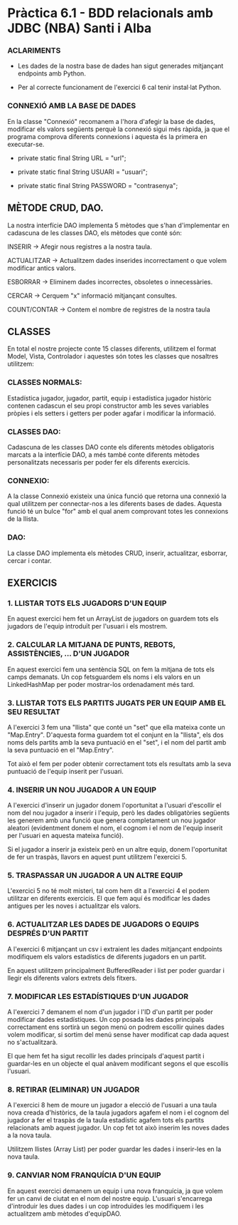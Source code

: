 # Pràctica 6.1 - BDD relacionals amb JDBC (NBA) Santi i Alba

### ACLARIMENTS

- Les dades de la nostra base de dades han sigut generades mitjançant endpoints amb Python.


- Per al correcte funcionament de l'exercici 6 cal tenir instal·lat Python.


### CONNEXIÓ AMB LA BASE DE DADES

En la classe "Connexió" recomanem a l'hora d'afegir la base de dades, modificar els valors següents perquè la connexió sigui més ràpida, ja que el programa comprova diferents connexions i aquesta és la primera en executar-se.

- private static final String URL = "url";

- private static final String USUARI = "usuari";

- private static final String PASSWORD = "contrasenya";



## MÈTODE CRUD, DAO.

La nostra interfície DAO implementa 5 mètodes que s'han d'implementar en cadascuna de les classes DAO, els mètodes que conté són: 

INSERIR -> Afegir nous registres a la nostra taula. 

ACTUALITZAR -> Actualitzem dades inserides incorrectament o que volem modificar antics valors.

ESBORRAR -> Eliminem dades incorrectes, obsoletes o innecessàries. 

CERCAR -> Cerquem "x" informació mitjançant consultes. 

COUNT/CONTAR -> Contem el nombre de registres de la nostra taula

## CLASSES

En total el nostre projecte conte 15 classes diferents, utilitzem el format Model, Vista, Controlador i aquestes són totes les classes que nosaltres utilitzem:

### CLASSES NORMALS:

Estadística jugador, jugador, partit, equip i estadística jugador històric contenen cadascun el seu propi constructor amb les seves variables pròpies i els setters i getters per poder agafar i modificar la informació.

###  CLASSES DAO:

Cadascuna de les classes DAO conte els diferents mètodes obligatoris marcats a la interfície DAO, a més també conte diferents mètodes personalitzats necessaris per poder fer els diferents exercicis.

### CONNEXIO:

A la classe Connexió existeix una única funció que retorna una connexió la qual utilitzem per connectar-nos a les diferents bases de dades. Aquesta funció té un bulce "for" amb el qual anem comprovant totes les connexions de la llista.

### DAO:

La classe DAO implementa els mètodes CRUD, inserir, actualitzar, esborrar, cercar i contar.

## EXERCICIS

### 1. LLISTAR TOTS ELS JUGADORS D'UN EQUIP

En aquest exercici hem fet un ArrayList de jugadors on guardem tots els jugadors de l'equip introduït per l'usuari i els mostrem.

### 2. CALCULAR LA MITJANA DE PUNTS, REBOTS, ASSISTÈNCIES, ... D'UN JUGADOR

En aquest exercici fem una sentència SQL on fem la mitjana de tots els camps demanats. Un cop fetsguardem els noms i els valors en un LinkedHashMap per poder mostrar-los ordenadament més tard.

### 3. LLISTAR TOTS ELS PARTITS JUGATS PER UN EQUIP AMB EL SEU RESULTAT

A l'exercici 3 fem una "llista" que conté un "set" que ella mateixa conte un "Map.Entry".
D'aquesta forma guardem tot el conjunt en la "llista", els dos noms dels partits amb la seva puntuació en el "set", i el nom del partit amb la seva puntuació en el "Map.Entry".

Tot això el fem per poder obtenir correctament tots els resultats amb la seva puntuació de l'equip inserit per l'usuari.

### 4. INSERIR UN NOU JUGADOR A UN EQUIP

A l'exercici d'inserir un jugador donem l'oportunitat a l'usuari d'escollir el nom del nou jugador a inserir i l'equip, però les dades obligatòries següents les generem amb una funció que genera completament un nou jugador aleatori
(evidentment donem el nom, el cognom i el nom de l'equip inserit per l'usuari en aquesta mateixa funció).

Si el jugador a inserir ja existeix però en un altre equip, donem l'oportunitat de fer un traspàs, llavors en aquest punt utilitzem l'exercici 5.

### 5. TRASPASSAR UN JUGADOR A UN ALTRE EQUIP

L'exercici 5 no té molt misteri, tal com hem dit a l'exercici 4 el podem utilitzar en diferents exercicis. El que fem aquí és modificar les dades antigues per les noves i actualitzar els valors.

### 6. ACTUALITZAR LES DADES DE JUGADORS O EQUIPS DESPRÉS D'UN PARTIT

A l'exercici 6 mitjançant un csv i extraient les dades mitjançant endpoints modifiquem els valors estadístics de diferents jugadors en un partit.

En aquest utilitzem principalment BufferedReader i list per poder guardar i llegir els diferents valors extrets dels fitxers.

### 7. MODIFICAR LES ESTADÍSTIQUES D'UN JUGADOR

A l'exercici 7 demanem el nom d'un jugador i l'ID d'un partit per poder modificar dades estadístiques. Un cop posada les dades principals correctament ens sortirà un segon menú on podrem escollir quines dades volem modificar, si sortim del menú sense haver modificat cap dada aquest no s'actualitzarà.

El que hem fet ha sigut recollir les dades principals d'aquest partit i guardar-les en un objecte el qual anàvem modificant segons el que escollís l'usuari.

### 8. RETIRAR (ELIMINAR) UN JUGADOR

A l'exercici 8 hem de moure un jugador a elecció de l'usuari a una taula nova creada d'històrics, de la taula jugadors agafem el nom i el cognom del jugador a fer el traspàs de la taula estadístic agafem tots els partits relacionats amb aquest jugador. Un cop fet tot això inserim les noves dades a la nova taula.

Utilitzem llistes (Array List) per poder guardar les dades i inserir-les en la nova taula.

### 9. CANVIAR NOM FRANQUÍCIA D'UN EQUIP

En aquest exercici demanem un equip i una nova franquícia, ja que volem fer un canvi de ciutat en el nom del nostre equip. L'usuari s'encarrega d'introduir les dues dades i un cop introduïdes les modifiquem i les actualitzem amb mètodes d'equipDAO.
